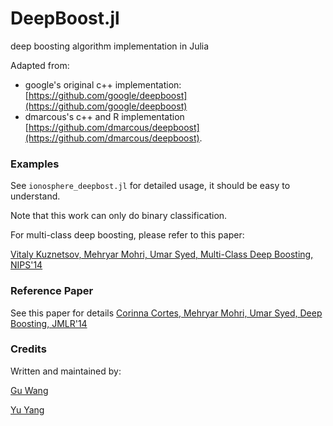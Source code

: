 # DeepBoost.jl
deep boosting algorithm implementation in Julia

Adapted from:
* google's original c++ implementation: [https://github.com/google/deepboost](https://github.com/google/deepboost) 
* dmarcous's c++ and R implementation [https://github.com/dmarcous/deepboost](https://github.com/dmarcous/deepboost).

### Examples
See `ionosphere_deepbost.jl` for detailed usage, it should be easy to understand.

Note that this work can only do binary classification.

For multi-class deep boosting, please refer to this paper:

[Vitaly Kuznetsov, Mehryar Mohri, Umar Syed, Multi-Class Deep Boosting, NIPS'14](https://papers.nips.cc/paper/5514-multi-class-deep-boosting)

### Reference Paper
See this paper for details
[Corinna Cortes, Mehryar Mohri, Umar Syed,  Deep Boosting, JMLR'14](http://www.jmlr.org/proceedings/papers/v32/cortesb14.html)

### Credits
Written and maintained by:

[Gu Wang](https://github.com/wangg12)

[Yu Yang](https://github.com/yangyu12) 
